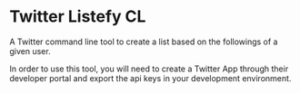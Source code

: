 # Twitter Listefy CL

A Twitter command line tool to create a list based on the followings of a given user.

In order to use this tool, you will need to create a Twitter App through their developer portal
and export the api keys in your development environment.